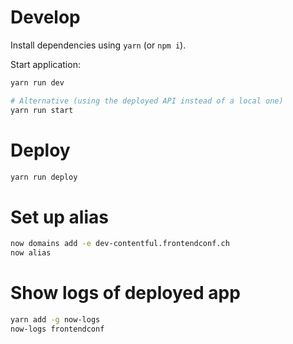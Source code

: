 # Develop

Install dependencies using `yarn` (or `npm i`).

Start application:
```bash
yarn run dev

# Alternative (using the deployed API instead of a local one)
yarn run start
```

# Deploy

```bash
yarn run deploy
```

# Set up alias

```bash
now domains add -e dev-contentful.frontendconf.ch
now alias
```

# Show logs of deployed app

```bash
yarn add -g now-logs
now-logs frontendconf
```

